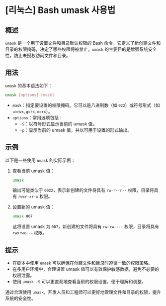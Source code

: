 # [리눅스] Bash umask 사용법

## 概述
`umask` 是一个用于设置文件和目录默认权限的 Bash 命令。它定义了新创建文件和目录的权限掩码，决定了哪些权限将被禁止。`umask` 的主要目的是增强系统安全性，防止未授权访问文件和目录。

## 用法
`umask` 的基本语法如下：
```bash
umask [options] [mask]
```
- `mask`：指定要设置的权限掩码。它可以是八进制数（如 `022`）或符号形式（如 `u=rwx,g=rx,o=rx`）。
- `options`：常用选项包括：
  - `-S`：以符号形式显示当前的 umask 值。
  - `-p`：显示当前的 umask 值，并以可用于设置的形式输出。

## 示例
以下是一些使用 `umask` 的实际示例：

1. 查看当前 umask 值：
   ```bash
   umask
   ```
   输出可能类似于 `0022`，表示新创建的文件将具有 `rw-r--r--` 权限，目录将具有 `rwxr-xr-x` 权限。

2. 设置新的 umask 值：
   ```bash
   umask 007
   ```
   这将设置 umask 为 `007`，新创建的文件将具有 `rw-rw----` 权限，目录将具有 `rwxrwx---` 权限。

## 提示
- 在脚本中使用 `umask` 可以确保在创建文件和目录时遵循一致的权限策略。
- 在多用户环境中，合理设置 umask 值可以有效保护敏感数据，避免不必要的权限泄露。
- 使用 `umask -S` 可以更直观地查看当前的权限设置，便于理解和调整。

通过合理使用 `umask`，开发人员和工程师可以更好地管理文件和目录的权限，提升系统的安全性。